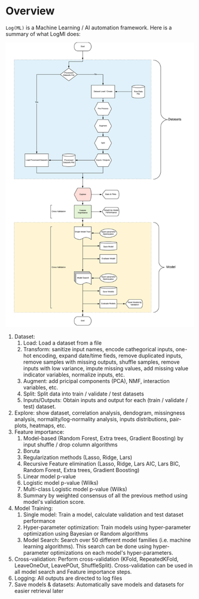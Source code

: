 
# Overview

`Log(ML)` is a Machine Learning / AI automation framework.
Here is a summary of what LogMl does:

![LogMl pipeline diagram](img/LogMl.png)

1. Dataset:
	1. Load: Load a dataset from a file
	1. Transform: sanitize input names, encode cathegorical inputs, one-hot encoding, expand date/time fieds, remove duplicated inputs, remove samples with missing outputs, shuffle samples, remove inputs with low variance, impute missing values, add missing value indicator variables, normalize inputs, etc.
	1. Augment: add pricipal components (PCA), NMF, interaction variables, etc.
	1. Split: Split data into train / validate / test datasets
	1. Inputs/Outputs: Obtain inputs and output for each (train / validate / test) dataset.
1. Explore: show dataset, correlation analysis, dendogram, missingness analysis, normality/log-normality analysis, inputs distributions, pair-plots, heatmaps, etc.
1. Feature importance:
	1. Model-based (Random Forest, Extra trees, Gradient Boosting) by input shuffle / drop column algorithms
	1. Boruta
	1. Regularization methods (Lasso, Ridge, Lars)
	1. Recursive Feature elimination (Lasso, Ridge, Lars AIC, Lars BIC, Random Forest, Extra trees, Gradient Boosting)
	1. Linear model p-value
	1. Logistic model p-value (Wilks)
	1. Multi-class Logistic model p-value (Wilks)
	1. Summary by weighted consensus of all the previous method using model's validation score.
1. Model Training:
	1. Single model: Train a model, calculate validation and test dataset performance
	1. Hyper-parameter optimization: Train models using hyper-parameter optimization using Bayesian or Random algorithms
	1. Model Search: Search over 50 different model families (i.e. machine learning algorithms). This search can be done using hyper-parameter optimizations on each model's hyper-parameters.
1. Cross-validation: Perform cross-validation (KFold, RepeatedKFold, LeaveOneOut, LeavePOut, ShuffleSplit). Cross-validation can be used in all model search and Feature importance steps.
1. Logging: All outputs are directed to log files
1. Save models & datasets: Automatically save models and datasets for easier retrieval later

